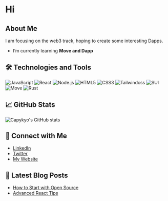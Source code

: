 # Hi

## About Me

I am focusing on the web3 track, hoping to create some interesting Dapps.

- I’m currently learning **Move and Dapp**

## 🛠️ Technologies and Tools

![JavaScript](https://img.shields.io/badge/-JavaScript-black?style=flat-square&logo=javascript)
![React](https://img.shields.io/badge/-React-black?style=flat-square&logo=react)
![Node.js](https://img.shields.io/badge/-Node.js-black?style=flat-square&logo=node.js)
![HTML5](https://img.shields.io/badge/-HTML5-black?style=flat-square&logo=html5)
![CSS3](https://img.shields.io/badge/-CSS3-black?style=flat-square&logo=css3)
![Tailwindcss](https://img.shields.io/badge/-Tailwindcss-black?style=flat-square&logo=tailwindcss)
![SUI](https://img.shields.io/badge/-SUI-black?style=flat-square&logo=sui)
![Move](https://img.shields.io/badge/-Move-black?style=flat-square&logo=move)
![Rust](https://img.shields.io/badge/-Rust-black?style=flat-square&logo=rust)
![]()
![]()
![]()

## 📈 GitHub Stats

![Capykyo's GitHub stats](https://github-readme-stats.vercel.app/api?username=capykyo&show_icons=true)

## 🔗 Connect with Me

- [LinkedIn](https://linkedin.com)
- [Twitter](https://twitter.com)
- [My Website](https://yourwebsite.com)

## 📝 Latest Blog Posts

- [How to Start with Open Source](Blog-Link)
- [Advanced React Tips](Blog-Link)

